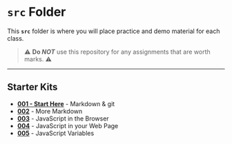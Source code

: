 # `src` Folder

This **`src`** folder is where you will place practice and demo material for each class.

> :warning: **Do *NOT*** use this repository for any assignments that are worth marks. :warning:

----

## Starter Kits

- [**001 - Start Here**](./001-StartHere/ReadMe.md) - Markdown & git
- [**002**](./002/ReadMe.md) - More Markdown
- [**003**](./003/ReadMe.md) - JavaScript in the Browser
- [**004**](./004/ReadMe.md) - JavaScript in your Web Page
- [**005**](./005/ReadMe.md) - JavaScript Variables
